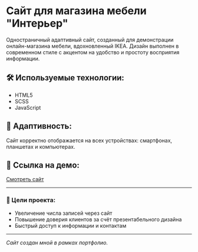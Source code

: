 # Сайт для магазина мебели "Интерьер"

 Одностраничный адаптивный сайт, созданный для демонстрации онлайн-магазина мебели, вдохновленный IKEA. Дизайн выполнен в современном стиле с акцентом на удобство и простоту восприятия информации.

## 🛠️ Используемые технологии:
- HTML5
- SCSS
- JavaScript

## 📱 Адаптивность:
Сайт корректно отображается на всех устройствах: смартфонах, планшетах и компьютерах.

## 🔗 Ссылка на демо:
[Смотреть сайт](https://rekea.free.nf/)

---

### 🎯 Цели проекта:
- Увеличение числа записей через сайт
- Повышение доверия клиентов за счёт презентабельного дизайна
- Быстрый доступ к информации и контактам

---


_Сайт создан мной в рамках портфолио._
